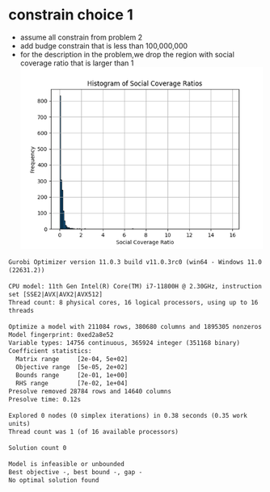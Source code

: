 # constrain choice 1
- assume all constrain from problem 2
- add budge constrain that is less than 100,000,000
- for the description in the problem,we drop the region with social coverage ratio that is larger than 1
![img.png](..%2Fvisuals%2Fimg.png)



```text
Gurobi Optimizer version 11.0.3 build v11.0.3rc0 (win64 - Windows 11.0 (22631.2))

CPU model: 11th Gen Intel(R) Core(TM) i7-11800H @ 2.30GHz, instruction set [SSE2|AVX|AVX2|AVX512]
Thread count: 8 physical cores, 16 logical processors, using up to 16 threads

Optimize a model with 211084 rows, 380680 columns and 1895305 nonzeros
Model fingerprint: 0xed2a8e52
Variable types: 14756 continuous, 365924 integer (351168 binary)
Coefficient statistics:
  Matrix range     [2e-04, 5e+02]
  Objective range  [5e-05, 2e+02]
  Bounds range     [2e-01, 1e+00]
  RHS range        [7e-02, 1e+04]
Presolve removed 28784 rows and 14640 columns
Presolve time: 0.12s

Explored 0 nodes (0 simplex iterations) in 0.38 seconds (0.35 work units)
Thread count was 1 (of 16 available processors)

Solution count 0

Model is infeasible or unbounded
Best objective -, best bound -, gap -
No optimal solution found
```

